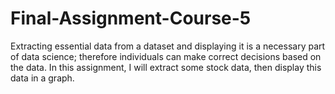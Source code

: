 # Final-Assignment-Course-5
Extracting essential data from a dataset and displaying it is a necessary part of data science; therefore individuals can make correct decisions based on the data. In this assignment, I will extract some stock data, then display this data in a graph.
